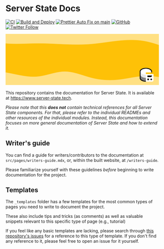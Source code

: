 # Server State Docs

[![CI](https://github.com/server-state/docs/actions/workflows/ci.yml/badge.svg)](https://github.com/server-state/docs/actions/workflows/ci.yml)
[![Build and Deploy](https://github.com/server-state/docs/actions/workflows/gh-pages.yml/badge.svg)](https://github.com/server-state/docs/actions/workflows/gh-pages.yml)
[![Prettier Auto Fix on main](https://github.com/server-state/docs/actions/workflows/prettier-auto-fix.yml/badge.svg)](https://github.com/server-state/docs/actions/workflows/prettier-auto-fix.yml)
[![GitHub](https://img.shields.io/github/license/server-state/docs)](LICENSE)
[![Twitter Follow](https://img.shields.io/twitter/follow/server_state?style=social)](https://twitter.com/server_state)

[![Banner with Server State logo](static/img/banners/banner-1.jpg)](https://www.server-state.tech)

This repository contains the documentation for Server State. It is available at
https://www.server-state.tech.

_Please note that this **does not** contain technical references for all Server
State components. For that, please refer to the individual READMEs and other
resources of the individual modules. Instead, this documentation focuses on more
general documentation of Server State and how to extend it._

## Writer's guide

You can find a guide for writers/contributors to the documentation at
`src/pages/writers-guide.mdx`, or, within the built website, at
`/writers-guide`.

Please familiarize yourself with these guidelines _before_ beginning to write
documentation for the project.

## Templates

The `_templates` folder has a few templates for the most common types of pages
you need to write to document the project.

These also include tips and tricks (as comments) as well as valuable snippets
relevant to this specific type of page (e.g., tutorial)

If you feel like any basic templates are lacking, please search through
[this repository's issues](https://github.com/server-state/docs/issues) for a
reference to this type of template. If you don't find any reference to it,
please feel free to open an issue for it yourself.
